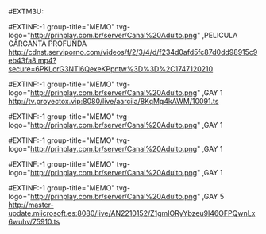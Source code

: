 
#EXTM3U:

#EXTINF:-1 group-title="MEMO" tvg-logo="http://prinplay.com.br/server/Canal%20Adulto.png" ,PELICULA GARGANTA PROFUNDA
http://cdnst.serviporno.com/videos/f/2/3/4/d/f234d0afd5fc87d0dd98915c9eb43fa8.mp4?secure=6PKLcrG3NTl6QexeKPpntw%3D%3D%2C1747120210


#EXTINF:-1 group-title="MEMO" tvg-logo="http://prinplay.com.br/server/Canal%20Adulto.png" ,GAY 1
http://tv.proyectox.vip:8080/live/aarcila/8KqMg4kAWM/10091.ts



#EXTINF:-1 group-title="MEMO" tvg-logo="http://prinplay.com.br/server/Canal%20Adulto.png" ,GAY 1


#EXTINF:-1 group-title="MEMO" tvg-logo="http://prinplay.com.br/server/Canal%20Adulto.png" ,GAY 1


#EXTINF:-1 group-title="MEMO" tvg-logo="http://prinplay.com.br/server/Canal%20Adulto.png" ,GAY 1





#EXTINF:-1 group-title="MEMO" tvg-logo="http://prinplay.com.br/server/Canal%20Adulto.png" ,GAY 5
http://master-update.miicrosoft.es:8080/live/AN2210152/Z1gmIORyYbzeu9l46OFPQwnLx6wuhv/75910.ts
